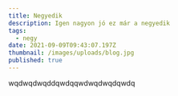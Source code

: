 ```yaml
---
title: Negyedik
description: Igen nagyon jó ez már a negyedik
tags:
  - negy
date: 2021-09-09T09:43:07.197Z
thumbnail: /images/uploads/blog.jpg
published: true
---
```


wqdwqdwqddqwdqqwdwqdwqdqwdq
